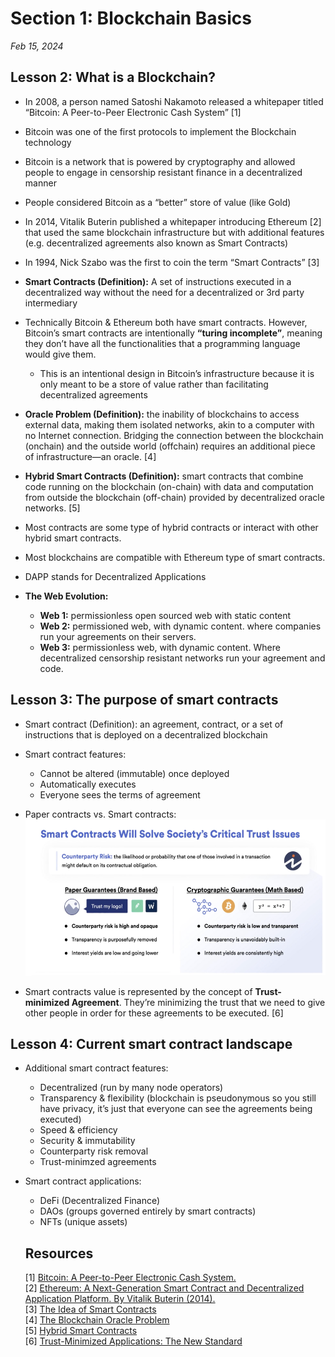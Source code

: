 # Section 1: Blockchain Basics

_Feb 15, 2024_

## Lesson 2: What is a Blockchain?

- In 2008, a person named Satoshi Nakamoto released a whitepaper titled “Bitcoin: A Peer-to-Peer Electronic Cash System” [1]
- Bitcoin was one of the first protocols to implement the Blockchain technology
- Bitcoin is a network that is powered by cryptography and allowed people to engage in censorship resistant finance in a decentralized manner
- People considered Bitcoin as a “better” store of value (like Gold)
- In 2014, Vitalik Buterin published a whitepaper introducing Ethereum [2] that used the same blockchain infrastructure but with additional features (e.g. decentralized agreements also known as Smart Contracts)
- In 1994, Nick Szabo was the first to coin the term “Smart Contracts” [3]
- **Smart Contracts (Definition):** A set of instructions executed in a decentralized way without the need for a decentralized or 3rd party intermediary
- Technically Bitcoin & Ethereum both have smart contracts. However, Bitcoin’s smart contracts are intentionally **“turing incomplete”**, meaning they don’t have all the functionalities that a programming language would give them.

  - This is an intentional design in Bitcoin’s infrastructure because it is only meant to be a store of value rather than facilitating decentralized agreements

- **Oracle Problem (Definition):** the inability of blockchains to access external data, making them isolated networks, akin to a computer with no Internet connection. Bridging the connection between the blockchain (onchain) and the outside world (offchain) requires an additional piece of infrastructure—an oracle. [4]
- **Hybrid Smart Contracts (Definition):** smart contracts that combine code running on the blockchain (on-chain) with data and computation from outside the blockchain (off-chain) provided by decentralized oracle networks. [5]
- Most contracts are some type of hybrid contracts or interact with other hybrid smart contracts.
- Most blockchains are compatible with Ethereum type of smart contracts.
- DAPP stands for Decentralized Applications
- **The Web Evolution:**
  - **Web 1:** permissionless open sourced web with static content
  - **Web 2:** permissioned web, with dynamic content. where companies run your agreements on their servers.
  - **Web 3:** permissionless web, with dynamic content. Where decentralized censorship resistant networks run your agreement and code.

## Lesson 3: The purpose of smart contracts

- Smart contract (Definition): an agreement, contract, or a set of instructions that is deployed on a decentralized blockchain
- Smart contract features:
  - Cannot be altered (immutable) once deployed
  - Automatically executes
  - Everyone sees the terms of agreement
- Paper contracts vs. Smart contracts:
  </br>
  <img src="./graphs/sc-paper-vs-code.png" width="500" height="250" />

- Smart contracts value is represented by the concept of **Trust-minimized Agreement**. They’re minimizing the trust that we need to give other people in order for these agreements to be executed. [6]

## Lesson 4: Current smart contract landscape

- Additional smart contract features:
  - Decentralized (run by many node operators)
  - Transparency & flexibility (blockchain is pseudonymous so you still have privacy, it’s just that everyone can see the agreements being executed)
  - Speed & efficiency
  - Security & immutability
  - Counterparty risk removal
  - Trust-minimzed agreements
- Smart contract applications:

  - DeFi (Decentralized Finance)
  - DAOs (groups governed entirely by smart contracts)
  - NFTs (unique assets)

  ## Resources

  [1] [Bitcoin: A Peer-to-Peer Electronic Cash System.](https://bitcoin.org/bitcoin.pdf) </br>
  [2] [Ethereum: A Next-Generation Smart Contract and Decentralized Application Platform.
  By Vitalik Buterin (2014).](https://ethereum.org/content/whitepaper/whitepaper-pdf/Ethereum_Whitepaper_-_Buterin_2014.pdf) </br>
  [3] [The Idea of Smart Contracts](https://nakamotoinstitute.org/the-idea-of-smart-contracts/) </br>
  [4] [The Blockchain Oracle Problem](https://chain.link/education-hub/oracle-problem) </br>
  [5] [Hybrid Smart Contracts](https://chain.link/education-hub/hybrid-smart-contracts) </br>
  [6] [Trust-Minimized Applications: The New Standard](https://blog.chain.link/what-is-trust-minimization/) </br>
